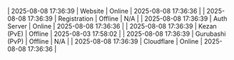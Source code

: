 | 2025-08-08 17:36:39 | Website | Online | 2025-08-08 17:36:36 |
| 2025-08-08 17:36:39 | Registration | Offline | N/A |
| 2025-08-08 17:36:39 | Auth Server | Online | 2025-08-08 17:36:36 |
| 2025-08-08 17:36:39 | Kezan (PvE) | Offline | 2025-08-03 17:58:02 |
| 2025-08-08 17:36:39 | Gurubashi (PvP) | Offline | N/A |
| 2025-08-08 17:36:39 | Cloudflare | Online | 2025-08-08 17:36:36 |
